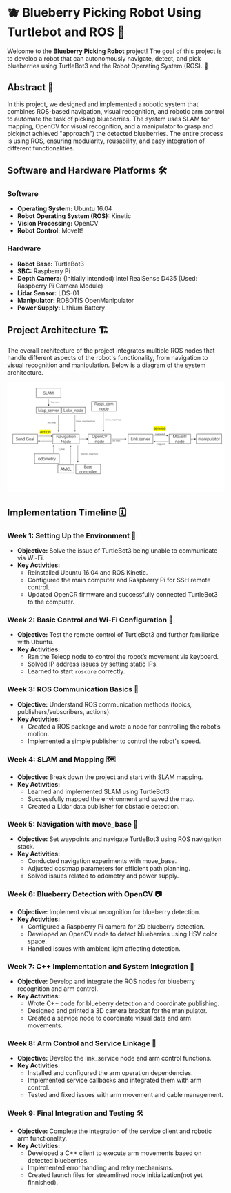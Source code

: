 # 🫐 Blueberry Picking Robot Using Turtlebot and ROS 🤖

Welcome to the **Blueberry Picking Robot** project! The goal of this project is to develop a robot that can autonomously navigate, detect, and pick blueberries using TurtleBot3 and the Robot Operating System (ROS). 🌿

## Abstract 📄

In this project, we designed and implemented a robotic system that combines ROS-based navigation, visual recognition, and robotic arm control to automate the task of picking blueberries. The system uses SLAM for mapping, OpenCV for visual recognition, and a manipulator to grasp and pick(not achieved "approach") the detected blueberries. The entire process is using ROS, ensuring modularity, reusability, and easy integration of different functionalities.

## Software and Hardware Platforms 🛠️

### Software
- **Operating System:** Ubuntu 16.04
- **Robot Operating System (ROS):** Kinetic
- **Vision Processing:** OpenCV
- **Robot Control:** MoveIt!

### Hardware
- **Robot Base:** TurtleBot3
- **SBC:** Raspberry Pi
- **Depth Camera:** (Initially intended) Intel RealSense D435 (Used: Raspberry Pi Camera Module)
- **Lidar Sensor:** LDS-01
- **Manipulator:** ROBOTIS OpenManipulator
- **Power Supply:** Lithium Battery

## Project Architecture 🏗️

The overall architecture of the project integrates multiple ROS nodes that handle different aspects of the robot's functionality, from navigation to visual recognition and manipulation. Below is a diagram of the system architecture.

![System Architecture](img/system_diagram.png)

## Implementation Timeline 🗓️

### Week 1: Setting Up the Environment 🌱
- **Objective:** Solve the issue of TurtleBot3 being unable to communicate via Wi-Fi.
- **Key Activities:**
  - Reinstalled Ubuntu 16.04 and ROS Kinetic.
  - Configured the main computer and Raspberry Pi for SSH remote control.
  - Updated OpenCR firmware and successfully connected TurtleBot3 to the computer.

### Week 2: Basic Control and Wi-Fi Configuration 🔧
- **Objective:** Test the remote control of TurtleBot3 and further familiarize with Ubuntu.
- **Key Activities:**
  - Ran the Teleop node to control the robot’s movement via keyboard.
  - Solved IP address issues by setting static IPs.
  - Learned to start `roscore` correctly.

### Week 3: ROS Communication Basics 📡
- **Objective:** Understand ROS communication methods (topics, publishers/subscribers, actions).
- **Key Activities:**
  - Created a ROS package and wrote a node for controlling the robot’s motion.
  - Implemented a simple publisher to control the robot's speed.

### Week 4: SLAM and Mapping 🗺️
- **Objective:** Break down the project and start with SLAM mapping.
- **Key Activities:**
  - Learned and implemented SLAM using TurtleBot3.
  - Successfully mapped the environment and saved the map.
  - Created a Lidar data publisher for obstacle detection.

### Week 5: Navigation with move_base 🧭
- **Objective:** Set waypoints and navigate TurtleBot3 using ROS navigation stack.
- **Key Activities:**
  - Conducted navigation experiments with move_base.
  - Adjusted costmap parameters for efficient path planning.
  - Solved issues related to odometry and power supply.

### Week 6: Blueberry Detection with OpenCV 📷
- **Objective:** Implement visual recognition for blueberry detection.
- **Key Activities:**
  - Configured a Raspberry Pi camera for 2D blueberry detection.
  - Developed an OpenCV node to detect blueberries using HSV color space.
  - Handled issues with ambient light affecting detection.

### Week 7: C++ Implementation and System Integration 🔗
- **Objective:** Develop and integrate the ROS nodes for blueberry recognition and arm control.
- **Key Activities:**
  - Wrote C++ code for blueberry detection and coordinate publishing.
  - Designed and printed a 3D camera bracket for the manipulator.
  - Created a service node to coordinate visual data and arm movements.

### Week 8: Arm Control and Service Linkage 🤖
- **Objective:** Develop the link_service node and arm control functions.
- **Key Activities:**
  - Installed and configured the arm operation dependencies.
  - Implemented service callbacks and integrated them with arm control.
  - Tested and fixed issues with arm movement and cable management.

### Week 9: Final Integration and Testing 🛠️
- **Objective:** Complete the integration of the service client and robotic arm functionality.
- **Key Activities:**
  - Developed a C++ client to execute arm movements based on detected blueberries.
  - Implemented error handling and retry mechanisms.
  - Created launch files for streamlined node initialization(not yet finnished).
